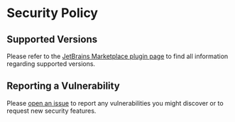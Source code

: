 # Security Policy

## Supported Versions

Please refer to the [JetBrains Marketplace plugin page](https://plugins.jetbrains.com/plugin/23746-keylogger/versions) to find all information regarding supported versions.

## Reporting a Vulnerability

Please [open an issue](https://github.com/jpv-os/Keylogger/issues/new/choose) to report any vulnerabilities you might discover or to request new security features.
